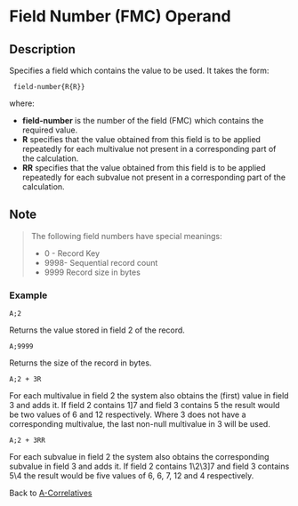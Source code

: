 # Field Number (FMC) Operand

<PageHeader />

## Description

Specifies a field which contains the value to be used. It takes the form:

```
 field-number{R{R}}
```

where:

- **field-number** is the number of the field (FMC) which contains the required value.
- **R** specifies that the value obtained from this field is to be applied repeatedly for each multivalue not present in a corresponding part of the calculation.
- **RR** specifies that the value obtained from this field is to be applied repeatedly for each subvalue not present in a corresponding part of the calculation.

## Note

> The following field numbers have special meanings:
>
> - 0 - Record Key
> - 9998- Sequential record count
> - 9999 Record size in bytes

### Example

```
A;2
```

Returns the value stored in field 2 of the record.

```
A;9999
```

Returns the size of the record in bytes.

```
A;2 + 3R
```

For each multivalue in field 2 the system also obtains the (first) value in field 3 and adds it. If field 2 contains 1]7 and field 3 contains 5 the result would be two values of 6 and 12 respectively. Where 3 does not have a corresponding multivalue, the last non-null multivalue in 3 will be used.

```
A;2 + 3RR
```

For each subvalue in field 2 the system also obtains the corresponding subvalue in field 3 and adds it. If field 2 contains 1\2\3]7 and field 3 contains 5\4 the result would be five values of 6, 6, 7, 12 and 4 respectively.

Back to [A-Correlatives](./../a-correlatives)
